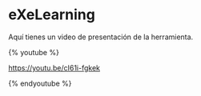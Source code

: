 
# eXeLearning

Aquí tienes un video de presentación de la herramienta.

{% youtube %}

https://youtu.be/cI61i-fgkek

{% endyoutube %}
